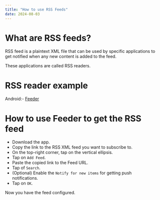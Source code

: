 ```yaml
---
title: "How to use RSS Feeds"
date: 2024-08-03
---
```


# What are RSS feeds?

RSS feed is a plaintext XML file that can be used by specific applications to get notified when any new content is added to the feed.

These applications are called RSS readers.

# RSS reader example

Android:- [Feeder](https://github.com/spacecowboy/Feeder)

# How to use Feeder to get the RSS feed

- Download the app.
- Copy the link to the RSS XML feed you want to subscribe to. 
- On the top-right corner, tap on the vertical ellipsis.
- Tap on `Add Feed`.
- Paste the copied link to the Feed URL.
- Tap of `Search`.
- (Optional) Enable the `Notify for new items` for getting push notifications.
- Tap on `OK`.

Now you have the feed configured.
